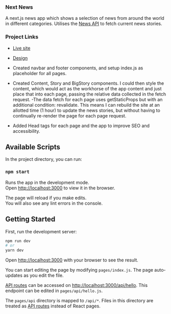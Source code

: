 ### Next News

A next.js news app which shows a selection of news from around the world in different categories. Utilises the [News API](https://newsapi.org/) to fetch current news stories.

### Project Links

- [Live site](https://next-news-chi.vercel.app/) 
- [Design](https://www.figma.com/file/q7KAfbdnGEvaW38EkTdUfg/Next-News?node-id=0%3A1)

- Created navbar and footer components, and setup index.js as placeholder for all pages.
- Created Content, Story and BigStory components. I could then style the content, which would act as the workhorse of the app content and just place that into each page, passing the relative data collected in the fetch request.
-The data fetch for each page uses getStaticProps but with an additional condition: revalidate. This means I can rebuild the site at an allotted time (1 hour) to update the news stories, but without having to continually re-render the page for each page request.
- Added Head tags for each page and the app to improve SEO and accessibility.

## Available Scripts

In the project directory, you can run:

### `npm start`

Runs the app in the development mode.\
Open [http://localhost:3000](http://localhost:3000) to view it in the browser.

The page will reload if you make edits.\
You will also see any lint errors in the console.

## Getting Started

First, run the development server:

```bash
npm run dev
# or
yarn dev
```

Open [http://localhost:3000](http://localhost:3000) with your browser to see the result.

You can start editing the page by modifying `pages/index.js`. The page auto-updates as you edit the file.

[API routes](https://nextjs.org/docs/api-routes/introduction) can be accessed on [http://localhost:3000/api/hello](http://localhost:3000/api/hello). This endpoint can be edited in `pages/api/hello.js`.

The `pages/api` directory is mapped to `/api/*`. Files in this directory are treated as [API routes](https://nextjs.org/docs/api-routes/introduction) instead of React pages.
